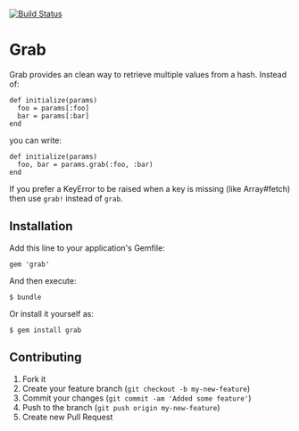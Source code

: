 [![Build Status](https://secure.travis-ci.org/andyw8/grab.png)](http://travis-ci.org/andyw8/grab)

# Grab

Grab provides an clean way to retrieve multiple values from a hash. Instead of:

    def initialize(params)
      foo = params[:foo]
      bar = params[:bar]
    end

you can write:

    def initialize(params)
      foo, bar = params.grab(:foo, :bar)
    end

If you prefer a KeyError to be raised when a key is missing (like Array#fetch) then use `grab!` instead of `grab`.

## Installation

Add this line to your application's Gemfile:

    gem 'grab'

And then execute:

    $ bundle

Or install it yourself as:

    $ gem install grab

## Contributing

1. Fork it
2. Create your feature branch (`git checkout -b my-new-feature`)
3. Commit your changes (`git commit -am 'Added some feature'`)
4. Push to the branch (`git push origin my-new-feature`)
5. Create new Pull Request
